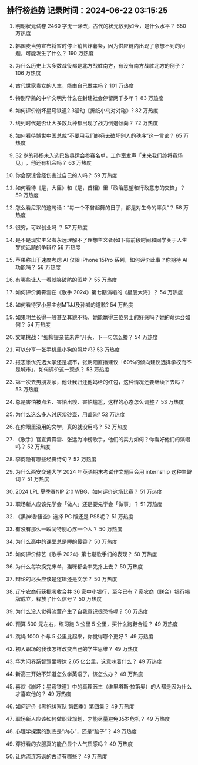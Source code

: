
## 排行榜趋势 记录时间：2024-06-22 03:15:25
  
  1. 明朝状元试卷 2460 字无一涂改，古代的状元放到如今，是什么水平？ 650 万热度
    
  2. 韩国麦当劳宣布将暂时停止销售炸薯条，因为供应链内出现了意想不到的问题，可能发生了什么？ 190 万热度
    
  3. 为什么历史上大多数战役都是北方战胜南方，有没有南方战胜北方的例子？ 106 万热度
    
  4. 古代世家贵女的人生，能由自己做主吗？ 101 万热度
    
  5. 特别早熟的中华文明为什么在封建社会停留两千多年？ 83 万热度
    
  6. 如何评价崩坏星穹铁道2.3活动《折纸小鸟对对碰》? 82 万热度
    
  7. 线列时代是否让大多数兵种都出现了战力倒退倾向？ 72 万热度
    
  8. 如何看待博世中国总裁“不要用我们的卷去破坏别人的秩序”这一言论？ 65 万热度
    
  9. 32 岁的孙杨未入选巴黎奥运会参赛名单，工作室发声「未来我们终将赛场见」 ​​​，他还有机会吗？ 63 万热度
    
  10. 你会原谅曾经伤害过自己的人吗？ 59 万热度
    
  11. 如何看待《是，大臣》和《是，首相》里「政治愿望和行政意志的交锋」？ 59 万热度
    
  12. 怎么看尼采的这句话：“每一个不曾起舞的日子，都是对生命的辜负”？ 58 万热度
    
  13. 很穷，可以创业吗 ？ 57 万热度
    
  14. 是不是现实主义者永远理解不了理想主义者(如下有前段时间和同学关于人生梦想话题的争辩)? 56 万热度
    
  15. 苹果称出于速度考虑 AI 仅限 iPhone 15Pro 系列，如何评价此事？你期待 AI 功能吗？ 56 万热度
    
  16. 有哪些让人一看就笑破防的图片？ 55 万热度
    
  17. 如何评价黄霄雲在《歌手 2024》第七期演唱的《星辰大海》？ 54 万热度
    
  18. 如何看待罗小黑主创MTJJ及孙呱的道歉? 54 万热度
    
  19. 如果明兰长得一般甚至其貌不扬，她能赢得三位男士的好感吗？她的命运会如何？ 54 万热度
    
  20. 文笔挑战：“细柳提亲花未许”开头，下一句怎么接？ 54 万热度
    
  21. 可以分享一张手机里小狗的照片吗? 53 万热度
    
  22. 报志愿优先选大学还是城市，张朝阳直播建议「60%的倾向建议选择学校而不是城市」，如何评价这一观点？ 53 万热度
    
  23. 第一次去男朋友家，他让我归还他妈给的红包，这种情况还要继续下去吗？ 53 万热度
    
  24. 总是害怕被点名、害怕出糗、害怕尴尬，这样的心态怎么调整？ 53 万热度
    
  25. 为什么这么多人讨厌紫砂壶，用盖碗? 52 万热度
    
  26. 在你眼里没用的文学，真的就没用吗？ 52 万热度
    
  27. 《歌手》官宣黄霄雲、张远为冲榜歌手，他们的实力如何？你看好他们的演唱吗？ 52 万热度
    
  28. 李商隐有哪些经典诗句？ 52 万热度
    
  29. 为什么西安交通大学 2024 年英语期末考试作文题目会用 internship 这种生僻词？ 51 万热度
    
  30. 2024 LPL 夏季赛NIP 2:0 WBG，如何评价这场比赛？ 51 万热度
    
  31. 职场新人应该先学会「做人」还是要先学会「做事」？ 51 万热度
    
  32. 《黑神话:悟空》选择 PC 版还是 PS5呢？ 51 万热度
    
  33. 有没有那么一瞬间特别心疼一个人？ 50 万热度
    
  34. 为什么高中的课堂总是睡的最香？ 50 万热度
    
  35. 如何评价综艺《歌手 2024》第七期歌手们的表现？ 50 万热度
    
  36. 为什么每次换完床单，猫咪都会率先扑上去？ 50 万热度
    
  37. 辩论的尽头应该是逻辑还是文学？ 50 万热度
    
  38. 辽宁农商行获批吸收合并 36 家中小银行，至今已有 7 家农商（联合）银行揭牌成立，释放了什么信号？ 50 万热度
    
  39. 为什么没人觉得流萤产生了自我意识很恐怖呢？ 50 万热度
    
  40. 预算 500 元左右，练习跑 3 公里 5 公里，买什么跑鞋合适？ 49 万热度
    
  41. 跳绳 1000 个与 5 公里比起来，你觉得哪个更好？ 49 万热度
    
  42. 初入职场的我该怎样改变自己的学生思维？ 49 万热度
    
  43. 华为问界系智驾里程达 2.65 亿公里，这意味着什么？ 49 万热度
    
  44. 新高三开始不知道怎么学英语了，该怎么办？ 49 万热度
    
  45. 喜欢《崩坏：星穹铁道》中的真理医生（维里塔斯·拉第奥）的人都是因为什么才喜欢他的？ 49 万热度
    
  46. 如何评价《黑袍纠察队 第四季》第四集？ 49 万热度
    
  47. 职场新人应该如何做职业规划，才能尽量避免35岁危机？ 49 万热度
    
  48. 心理学探索的到底是“内心”，还是“脑子”？ 49 万热度
    
  49. 穿好看的衣服真的能凸显个人气质感吗？ 49 万热度
    
  50. 让你流连忘返的古诗有哪些？ 49 万热度
    